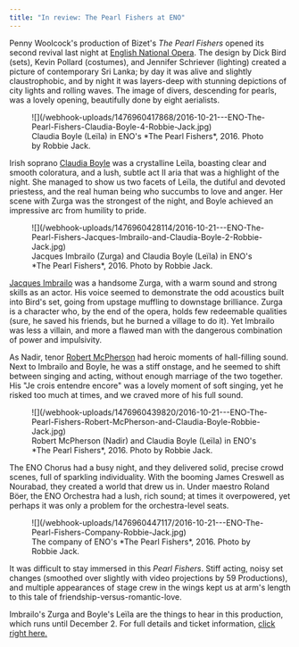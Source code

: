 ```yaml
---
title: "In review: The Pearl Fishers at ENO"
---
```


Penny Woolcock's production of Bizet's *The Pearl Fishers* opened its second revival last night at [English National Opera](/scene/companies/english-national-opera/). The design by Dick Bird (sets), Kevin Pollard (costumes), and Jennifer Schriever (lighting) created a picture of contemporary Sri Lanka; by day it was alive and slightly claustrophobic, and by night it was layers-deep with stunning depictions of city lights and rolling waves. The image of divers, descending for pearls, was a lovely opening, beautifully done by eight aerialists.

<figure data-type="image">
![](/webhook-uploads/1476960417868/2016-10-21---ENO-The-Pearl-Fishers-Claudia-Boyle-4-Robbie-Jack.jpg)
<figcaption>Claudia Boyle (Leïla) in ENO's *The Pearl Fishers*, 2016. Photo by Robbie Jack.</figcaption>
</figure>

Irish soprano [Claudia Boyle](/scene/people/claudia-boyle/) was a crystalline Leïla, boasting clear and smooth coloratura, and a lush, subtle act II aria that was a highlight of the night. She managed to show us two facets of Leïla, the dutiful and devoted priestess, and the real human being who succumbs to love and anger. Her scene with Zurga was the strongest of the night, and Boyle achieved an impressive arc from humility to pride.

<figure data-type="image">
![](/webhook-uploads/1476960428114/2016-10-21---ENO-The-Pearl-Fishers-Jacques-Imbrailo-and-Claudia-Boyle-2-Robbie-Jack.jpg)
<figcaption>Jacques Imbrailo (Zurga) and Claudia Boyle (Leïla) in ENO's *The Pearl Fishers*, 2016. Photo by Robbie Jack.</figcaption>
</figure>

[Jacques Imbrailo](/scene/people/jacques-imbrailo/) was a handsome Zurga, with a warm sound and strong skills as an actor. His voice seemed to demonstrate the odd acoustics built into Bird's set, going from upstage muffling to downstage brilliance. Zurga is a character who, by the end of the opera, holds few redeemable qualities (sure, he saved his friends, but he burned a village to do it). Yet Imbrailo was less a villain, and more a flawed man with the dangerous combination of power and impulsivity. 

As Nadir, tenor [Robert McPherson](/scene/people/robert-mcpherson/) had heroic moments of hall-filling sound. Next to Imbrailo and Boyle, he was a stiff onstage, and he seemed to shift between singing and acting, without enough marriage of the two together. His "Je crois entendre encore" was a lovely moment of soft singing, yet he risked too much at times, and we craved more of his full sound.

<figure data-type="image">
![](/webhook-uploads/1476960439820/2016-10-21---ENO-The-Pearl-Fishers-Robert-McPherson-and-Claudia-Boyle-Robbie-Jack.jpg)
<figcaption>Robert McPherson (Nadir) and Claudia Boyle (Leïla) in ENO's *The Pearl Fishers*, 2016. Photo by Robbie Jack.</figcaption>
</figure>

The ENO Chorus had a busy night, and they delivered solid, precise crowd scenes, full of sparkling individuality. With the booming James Creswell as Nourabad, they created a world that drew us in. Under maestro Roland Böer, the ENO Orchestra had a lush, rich sound; at times it overpowered, yet perhaps it was only a problem for the orchestra-level seats.

<figure data-type="image">
![](/webhook-uploads/1476960447117/2016-10-21---ENO-The-Pearl-Fishers-Company-Robbie-Jack.jpg)
<figcaption>The company of ENO's *The Pearl Fishers*, 2016. Photo by Robbie Jack.</figcaption>
</figure>

It was difficult to stay immersed in this *Pearl Fishers*. Stiff acting, noisy set changes (smoothed over slightly with video projections by 59 Productions), and multiple appearances of stage crew in the wings kept us at arm's length to this tale of friendship-versus-romantic-love. 

Imbrailo's Zurga and Boyle's Leïla are the things to hear in this production, which runs until December 2. For full details and ticket information, [click right here.](https://www.eno.org/whats-on/the-pearl-fishers/)
